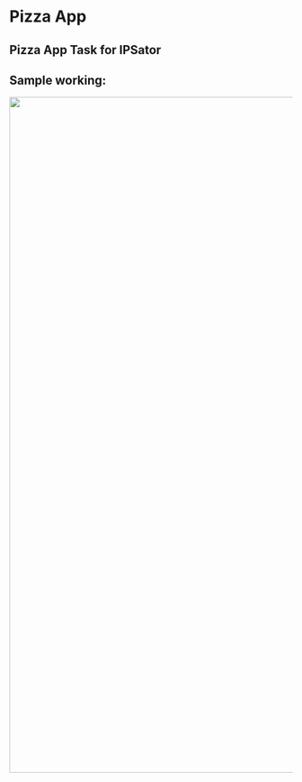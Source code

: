 # Pizza App

## Pizza App Task for IPSator  

## Sample working:  
<img src = "https://user-images.githubusercontent.com/53508807/167923998-3854762a-5f2b-4dcb-87f2-d1bf25a5db9d.gif" width="1200">  
